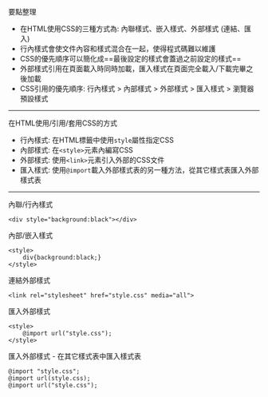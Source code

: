 要點整理
- 在HTML使用CSS的三種方式為: 內聯樣式、嵌入樣式、外部樣式 (連結、匯入)
- 行內樣式會使文件內容和樣式混合在一起，使得程式碼難以維護
- CSS的優先順序可以簡化成==最後設定的樣式會蓋過之前設定的樣式==
- 外部樣式引用在頁面載入時同時加載，匯入樣式在頁面完全載入/下載完畢之後加載
- CSS引用的優先順序: 行內樣式 > 內部樣式 > 外部樣式 > 匯入樣式 > 瀏覽器預設樣式

---

在HTML使用/引用/套用CSS的方式
- 行內樣式: 在HTML標籤中使用`style`屬性指定CSS
- 內部樣式: 在`<style>`元素內編寫CSS
- 外部樣式: 使用`<link>`元素引入外部的CSS文件
- 匯入樣式: 使用`@import`載入外部樣式表的另一種方法，從其它樣式表匯入外部樣式表

---

內聯/行內樣式
```
<div style="background:black"></div>
```

內部/嵌入樣式
```
<style>
	div{background:black;}
</style>
```

連結外部樣式
```
<link rel="stylesheet" href="style.css" media="all">
```

匯入外部樣式
```
<style>
	@import url("style.css");
</style>
```

匯入外部樣式 - 在其它樣式表中匯入樣式表
```
@import "style.css";
@import url(style.css);
@import url("style.css");
```